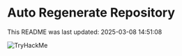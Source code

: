 # Auto Regenerate Repository

This README was last updated: 2025-03-08 14:51:08

 ![TryHackMe](https://tryhackme.com/badge/533634)